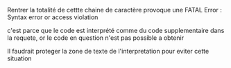 Rentrer la totalité de cettte chaine de caractère provoque une
FATAL Error : Syntax error or access violation

c'est parce que le code est interprété comme du code supplementaire dans la requete,
or le code en question n'est pas possible a obtenir

Il faudrait proteger la zone de texte de l'interpretation pour eviter cette situation